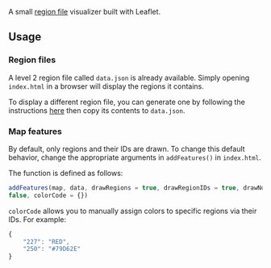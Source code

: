 A small [region file](https://github.com/osharaki/travel_regions#region-files) visualizer built with Leaflet.

## Usage

### Region files

A level 2 region file called `data.json` is already available. Simply opening `index.html` in a browser will display the regions it contains.

To display a different region file, you can generate one by following the instructions [here](https://github.com/osharaki/travel_regions) then copy its contents to `data.json`.

### Map features

By default, only regions and their IDs are drawn. To change this default
behavior, change the appropriate arguments in `addFeatures()` in `index.html`.

The function is defined as follows:

```JavaScript
addFeatures(map, data, drawRegions = true, drawRegionIDs = true, drawNodes =
false, colorCode = {})
```

`colorCode` allows you to manually assign colors to specific regions via their IDs. For
example:

```JavaScript
{
    "227": "RED",
    "250": "#79D62E"
}
```
